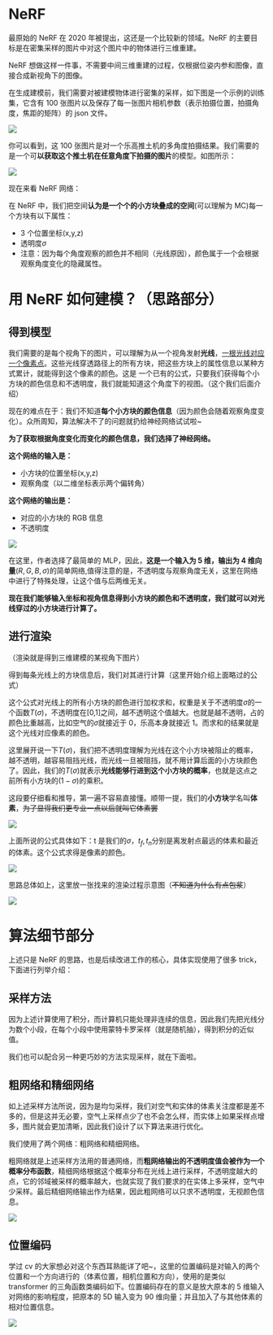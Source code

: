 # NeRF

最原始的 NeRF 在 2020 年被提出，这还是一个比较新的领域。NeRF 的主要目标是在密集采样的图片中对这个图片中的物体进行三维重建。

NeRF 想做这样一件事，不需要中间三维重建的过程，仅根据位姿内参和图像，直接合成新视角下的图像。

在生成建模前，我们需要对被建模物体进行密集的采样，如下图是一个示例的训练集，它含有 100 张图片以及保存了每一张图片相机参数（表示拍摄位置，拍摄角度，焦距的矩阵）的 json 文件。

![](https://cdn.xyxsw.site/boxcn6jg09V944MU1sBsstmdaib.png)

你可以看到，这 100 张图片是对一个乐高推土机的多角度拍摄结果。我们需要的是一个可<strong>以获取这个推土机在任意角度下拍摄的图片</strong>的模型。如图所示：

![](https://cdn.xyxsw.site/boxcnLEEyuUWOwiJOePhmmsAakd.gif)

现在来看 NeRF 网络：

在 NeRF 中，我们把空间<strong>认为是一个个的小方块叠成的空间</strong>(可以理解为 MC)每一个方块有以下属性：

- 3 个位置坐标(x,y,z)
- 透明度$\sigma$
- 注意：因为每个角度观察的颜色并不相同（光线原因），颜色属于一个会根据观察角度变化的隐藏属性。

# 用 NeRF 如何建模？（思路部分）

## 得到模型

我们需要的是每个视角下的图片，可以理解为从一个视角发射<strong>光线</strong>，<u>一根光线对应一个像素点</u>。这些光线穿透路径上的所有方块，把这些方块上的属性信息以某种方式累计，就能得到这个像素的颜色。这是 一个已有的公式，只要我们获得每个小方块的颜色信息和不透明度，我们就能知道这个角度下的视图。（这个我们后面介绍）

现在的难点在于：我们不知道<strong>每个小方块的颜色信息</strong>（因为颜色会随着观察角度变化）。众所周知，算法解决不了的问题就扔给神经网络试试啦~

<strong>为了获取根据角度变化而变化的颜色信息，我们选择了神经网络。</strong>

<strong>这个网络的输入是：</strong>

- 小方块的位置坐标(x,y,z)
- 观察角度（以二维坐标表示两个偏转角）

<strong>这个网络的输出是：</strong>

- 对应的小方块的 RGB 信息
- 不透明度

![](https://cdn.xyxsw.site/boxcni4q9Cp8G7H9HjKMrfImcZe.jpg)

在这里，作者选择了最简单的 MLP，因此，<strong>这是一个输入为 5 维，输出为 4 维向量</strong>($R,G,B,\sigma$)的简单网络,值得注意的是，不透明度与观察角度无关，这里在网络中进行了特殊处理，让这个值与后两维无关。

<strong>现在我们能够输入坐标和视角信息得到小方块的颜色和不透明度，我们就可以对光线穿过的小方块进行计算了。</strong>

## 进行渲染

（渲染就是得到三维建模的某视角下图片）

得到每条光线上的方块信息后，我们对其进行计算（这里开始介绍上面略过的公式）

这个公式对光线上的所有小方块的颜色进行加权求和，权重是关于不透明度$\sigma$的一个函数$T(\sigma)$，不透明度在[0,1]之间，越不透明这个值越大。也就是越不透明，占的颜色比重越高，比如空气的$\sigma$就接近于 0，乐高本身就接近 1。而求和的结果就是这个光线对应像素的颜色。

这里展开说一下$T(\sigma)$，我们把不透明度理解为光线在这个小方块被阻止的概率，越不透明，越容易阻挡光线，而光线一旦被阻挡，就不用计算后面的小方块颜色了。因此，我们的$T(\sigma)$就表示<strong>光线能够行进到这个小方块的概率</strong>，也就是这点之前所有小方块的$(1-\sigma)$的乘积。

这段要仔细看和推导，第一遍不容易直接懂。顺带一提，我们的<strong>小方块</strong>学名叫<strong>体素</strong>，<del>为了显得我们更专业一点以后就叫它体素罢</del>

![](https://cdn.xyxsw.site/boxcnnwHy3Hlhbu2bOsi6r2BYJe.png)

上面所说的公式具体如下：t 是我们的$\sigma$，$t_f,t_n$分别是离发射点最远的体素和最近的体素。这个公式求得是像素的颜色。

![](https://cdn.xyxsw.site/boxcnDWBUOJucS2YdT7MlKBAq8g.png)

思路总体如上，这里放一张找来的渲染过程示意图（<del>不知道为什么有点包浆</del>）

![](https://cdn.xyxsw.site/boxcnfH30VDvbSdzahs5lRuirUd.gif)

# 算法细节部分

上述只是 NeRF 的思路，也是后续改进工作的核心，具体实现使用了很多 trick，下面进行列举介绍：

## 采样方法

因为上述计算使用了积分，而计算机只能处理非连续的信息，因此我们先把光线分为数个小段，在每个小段中使用蒙特卡罗采样（就是随机抽），得到积分的近似值。

我们也可以配合另一种更巧妙的方法实现采样，就在下面啦。

## 粗网络和精细网络

如上述采样方法所说，因为是均匀采样，我们对空气和实体的体素关注度都是差不多的，但是这并无必要，空气上采样点少了也不会怎么样，而实体上如果采样点增多，图片就会更加清晰，因此我们设计了以下算法来进行优化。

我们使用了两个网络：粗网络和精细网络。

粗网络就是上述采样方法用的普通网络，而<strong>粗网络输出的不透明度值会被作为一个概率分布函数</strong>，精细网络根据这个概率分布在光线上进行采样，不透明度越大的点，它的邻域被采样的概率越大，也就实现了我们要求的在实体上多采样，空气中少采样。最后精细网络输出作为结果，因此粗网络可以只求不透明度，无视颜色信息。

![](https://cdn.xyxsw.site/boxcnwl72wntQgYMFvRPTWY5fPf.png)

## 位置编码

学过 cv 的大家想必对这个东西耳熟能详了吧~，这里的位置编码是对输入的两个位置和一个方向进行的（体素位置，相机位置和方向），使用的是类似 transformer 的三角函数类编码如下。位置编码存在的意义是放大原本的 5 维输入对网络的影响程度，把原本的 5D 输入变为 90 维向量；并且加入了与其他体素的相对位置信息。

![](https://cdn.xyxsw.site/boxcnliAj5mb0Afz0TOMwrwytmh.png)
